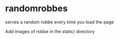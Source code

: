 # randomrobbes
serves a random robbe every time you load the page


Add images of robbe in the static/ directory
